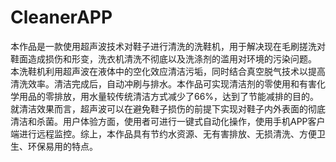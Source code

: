 # CleanerAPP
  本作品是一款使用超声波技术对鞋子进行清洗的洗鞋机，用于解决现在毛刷搓洗对鞋面造成损伤和形变，洗衣机清洗不彻底以及洗涤剂的滥用对环境的污染问题。
  本洗鞋机利用超声波在液体中的空化效应清洁污垢，同时结合真空脱气技术以提高清洗效率。清洁完成后，自动冲刷与排水。本作品可实现清洁剂的零使用和有害化学用品的零排放，用水量较传统清洁方式减少了66%，达到了节能减排的目的。就清洁效果而言，超声波可以在避免鞋子损伤的前提下实现对鞋子内外表面的彻底清洁和杀菌。用户体验方面，使用者可进行一键式自动化操作，使用手机APP客户端进行远程监控。综上，本作品具有节约水资源、无有害排放、无损清洗、方便卫生、环保易用的特点。

